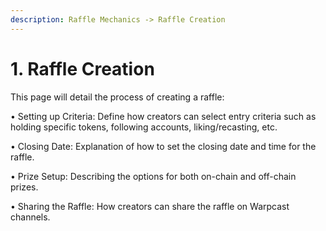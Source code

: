 ```yaml
---
description: Raffle Mechanics -> Raffle Creation
---
```


# 1. Raffle Creation

This page will detail the process of creating a raffle:

• Setting up Criteria: Define how creators can select entry criteria such as holding specific tokens, following accounts, liking/recasting, etc.

• Closing Date: Explanation of how to set the closing date and time for the raffle.

• Prize Setup: Describing the options for both on-chain and off-chain prizes.

• Sharing the Raffle: How creators can share the raffle on Warpcast channels.
